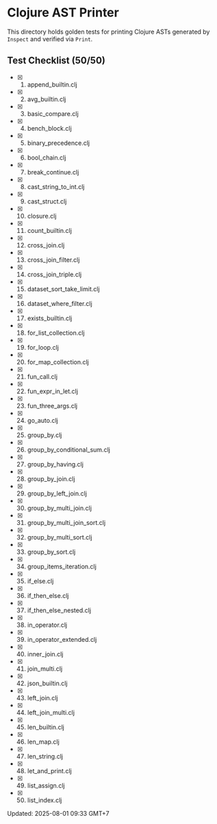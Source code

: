 # Clojure AST Printer

This directory holds golden tests for printing Clojure ASTs generated by `Inspect` and verified via `Print`.

## Test Checklist (50/50)
- [x] 1. append_builtin.clj
- [x] 2. avg_builtin.clj
- [x] 3. basic_compare.clj
- [x] 4. bench_block.clj
- [x] 5. binary_precedence.clj
- [x] 6. bool_chain.clj
- [x] 7. break_continue.clj
- [x] 8. cast_string_to_int.clj
- [x] 9. cast_struct.clj
- [x] 10. closure.clj
- [x] 11. count_builtin.clj
- [x] 12. cross_join.clj
- [x] 13. cross_join_filter.clj
- [x] 14. cross_join_triple.clj
- [x] 15. dataset_sort_take_limit.clj
- [x] 16. dataset_where_filter.clj
- [x] 17. exists_builtin.clj
- [x] 18. for_list_collection.clj
- [x] 19. for_loop.clj
- [x] 20. for_map_collection.clj
- [x] 21. fun_call.clj
- [x] 22. fun_expr_in_let.clj
- [x] 23. fun_three_args.clj
- [x] 24. go_auto.clj
- [x] 25. group_by.clj
- [x] 26. group_by_conditional_sum.clj
- [x] 27. group_by_having.clj
- [x] 28. group_by_join.clj
- [x] 29. group_by_left_join.clj
- [x] 30. group_by_multi_join.clj
- [x] 31. group_by_multi_join_sort.clj
- [x] 32. group_by_multi_sort.clj
- [x] 33. group_by_sort.clj
- [x] 34. group_items_iteration.clj
- [x] 35. if_else.clj
- [x] 36. if_then_else.clj
- [x] 37. if_then_else_nested.clj
- [x] 38. in_operator.clj
- [x] 39. in_operator_extended.clj
- [x] 40. inner_join.clj
- [x] 41. join_multi.clj
- [x] 42. json_builtin.clj
- [x] 43. left_join.clj
- [x] 44. left_join_multi.clj
- [x] 45. len_builtin.clj
- [x] 46. len_map.clj
- [x] 47. len_string.clj
- [x] 48. let_and_print.clj
- [x] 49. list_assign.clj
- [x] 50. list_index.clj

Updated: 2025-08-01 09:33 GMT+7
